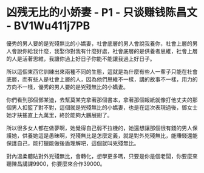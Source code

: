 # 凶残无比的小娇妻 - P1 - 只谈赚钱陈昌文 - BV1Wu411j7PB

優秀的男人要的是兇殘無比的小嬌妻，社會底層的男人會說我養你，社會上層的男人會說你給我什麼，我娶你對我有什麼好處，社會底層的是供養者思維，社會上層的人是活著思維，我讓你過上好日子你能不能讓我過上好日子。

所以這個東西它訓練出來兩種不同的生態，這就是為什麼有些人一輩子只能在社會底層，而有些人是社會上層的人，因為他們思維不一樣，講的故事不一樣，用力的方向不一樣，優秀的男人要的是兇殘無比的小嬌妻。

你們看到那個鄧某迪，去幫莫某克拿著那個書本，拿著那個報紙就像打他丈夫的那個男人扣籃了對不對，這個就是兇殘無比的小嬌妻，也是在這次表現過後，鄧女士她才扶搖直上九萬里，終於能夠大鵬展翅了。

所以很多女人都在做夢啊，她覺得自己弱不拉機的，她還想讓那個很有錢的男人保護她，供養她這是愚昧啊，兇殘無比是怎麼定義，就是對外兇殘無比，能賺錢還能保護自己，能打獵能做後盾理解吧，這個就叫兇殘無比。

對內溫柔體貼對外兇殘無比，會轉化，想學更多嗎，只要是你是個老闆，你要麼來聽陳昌講課9900，你要麼來合作39000。

